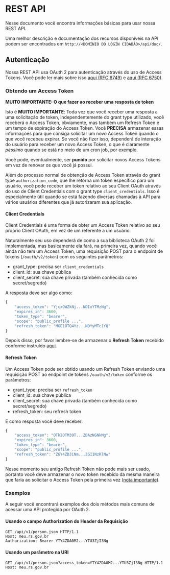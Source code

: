 REST API
========

Nesse documento você encontra informações básicas para usar nossa REST API.

Uma melhor descrição e documentação dos recursos disponíveis na API podem ser encontrados em `http://<DOMÍNIO DO LOGIN CIDADÃO>/api/doc/`.

Autenticação
------------

Nossa REST API usa OAuth 2 para autenticação através do uso de Access Tokens. Você pode ler mais sobre isso [aqui (RFC 6749)](http://tools.ietf.org/html/rfc6749) e [aqui (RFC 6750)](http://tools.ietf.org/html/rfc6750).

### Obtendo um Access Token

<a name="refreshTokenNote"></a>**MUITO IMPORTANTE: O que fazer ao receber uma resposta de token**

Isto é **MUITO IMPORTANTE**: Toda vez que você receber uma resposta a uma solicitação de token, independentemente do grant type utilizado, você receberá o Access Token, obviamente, mas também um Refresh Token e um tempo de expiração do Access Token. Você **PRECISA** armazenar essas informações para que consiga solicitar um novo Access Token quando o que você recebeu expirar. Se você não fizer isso, dependerá de interação do usuário para receber um novo Access Token, o que é claramente *péssimo* quando se está no meio de um cron job, por exemplo.

Você pode, eventualmente, ser **punido** por solicitar novos Access Tokens em vez de renovar os que você já possui.

Além do processo normal de obtenção de Access Token através do grant type `authorization_code`, que lhe retorna um token específico para um usuário, você pode receber um token relativo ao seu Client OAuth através do uso de Client Credentials com o grant type `client_credentials`. Isso é especialmente útil quando se está fazendo diversas chamadas à API para vários usuários diferentes que já autorizaram sua aplicação.

#### Client Credentials

Client Credentials é uma forma de obter um Access Token relativo ao seu próprio Client OAuth, em vez de um referente a um usuário.

Naturalmente seu uso dependerá de como a sua biblioteca OAuth 2 foi implementada, mas basicamente ela fará, na primeira vez, quando você ainda não tem um Access Token, uma requisição POST para o endpoint de tokens (`/oauth/v2/token`) com os seguintes parâmetros:

  * grant_type: precisa ser `client_credentials`
  * client_id: sua chave pública
  * client_secret: sua chave privada (também conhecida como secret/segredo)

A resposta deve ser algo como:

``` js
{
    "access_token": "YjcxOWZkNj...NDIxYTMzNg",
    "expires_in": 3600,
    "token_type": "bearer",
    "scope": "public_profile ...",
    "refresh_token": "MGE1OTQ4Yz...NDYyMTc1YQ"
}
```

Depois disso, por favor lembre-se de armazenar o **Refresh Token** recebido conforme instruído [aqui](#refreshTokenNote).

#### Refresh Token

Um Access Token pode ser obtido usando um Refresh Token enviando uma requisição POST ao endpoint de tokens `/oauth/v2/token` conforme os parâmetros:

  * grant_type: precisa ser `refresh_token`
  * client_id: sua chave pública
  * client_secret: sua chave privada (também conhecida como secret/segredo)
  * refresh_token: seu refresh token

E como resposta você deve receber:

``` js
{
    "access_token": "OTk2OTM3OT...ZDAzNGNkMg",
    "expires_in": 3600,
    "token_type": "bearer",
    "scope": "public_profile ...",
    "refresh_token": "ZGY4ZDJiNm...ZGI1NzRlNw"
}
```

Nesse momento seu antigo Refresh Token não pode mais ser usado, portanto você deve armazenar o novo token recebido da mesma maneira que faria ao solicitar o Access Token pela primeira vez ([nota importante](#refreshTokenNote)).

### Exemplos

A seguir você encontrará exemplos dos dois métodos mais comuns de acessar uma API protegida por OAuth 2.

#### Usando o campo Authorization do Header da Requisição

```
GET /api/v1/person.json HTTP/1.1
Host: meu.rs.gov.br
Authorization: Bearer YTY4ZDA0M2...YTU3ZjI3Ng
```

#### Usando um parâmetro na URI

```
GET /api/v1/person.json?access_token=YTY4ZDA0M2...YTU3ZjI3Ng HTTP/1.1
Host: meu.rs.gov.br
```
